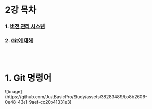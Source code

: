 <h1>2강 목차</h1>

### 1. [버전 관리 시스템](#1-Git-명령어-1)
### 2. [Git에 대해](#2-Git에-대해-1)

<br><br>

<h1>1. Git 명령어</h1>
![image](https://github.com/JustBasicPro/Study/assets/38283489/bb8b2606-0e48-43e1-9aef-cc20b41331e3)
